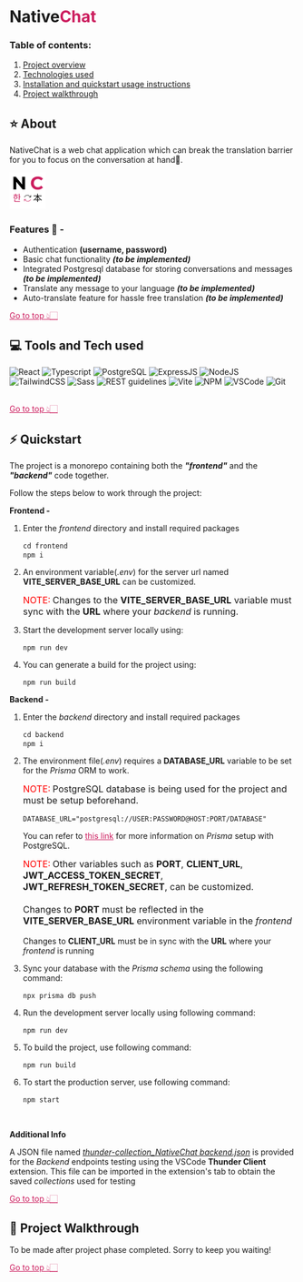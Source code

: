 # **Native<span style="color:#cc1d5e">Chat</span>**

### Table of contents:

1. [Project overview](#star-about)
2. [Technologies used](#computer-tools-and-tech-used)
3. [Installation and quickstart usage instructions](#zap-quickstart)
4. [Project walkthrough](#movie_camera-project-walkthrough)

## :star: About

NativeChat is a web chat application which can break the translation barrier for you to focus on the conversation at hand🙂.

<img src="./frontend/public/favicon.png" alt="App Logo">

### Features :sparkler: -

- Authentication **(username, password)**
- Basic chat functionality **_(to be implemented)_**
- Integrated Postgresql database for storing conversations and messages **_(to be implemented)_**
- Translate any message to your language **_(to be implemented)_**
- Auto-translate feature for hassle free translation **_(to be implemented)_**

<a href="#" style="color:#cc1d5e">Go to top 👆🏻</a>

## :computer: Tools and Tech used

<img src="https://user-images.githubusercontent.com/25181517/183897015-94a058a6-b86e-4e42-a37f-bf92061753e5.png" alt="React" title="React" width="60"> <img src="https://user-images.githubusercontent.com/25181517/183890598-19a0ac2d-e88a-4005-a8df-1ee36782fde1.png"  alt="Typescript" title="Typescript" width="60"> <img src="https://user-images.githubusercontent.com/25181517/117208740-bfb78400-adf5-11eb-97bb-09072b6bedfc.png" alt="PostgreSQL" title="PostgreSQL" width="60"> <img src="https://user-images.githubusercontent.com/25181517/183859966-a3462d8d-1bc7-4880-b353-e2cbed900ed6.png" alt="ExpressJS" title="ExpressJS" width="60"> <img src="https://user-images.githubusercontent.com/25181517/183568594-85e280a7-0d7e-4d1a-9028-c8c2209e073c.png" alt="NodeJS" title="NodeJS" width="60"> <img src="https://user-images.githubusercontent.com/25181517/202896760-337261ed-ee92-4979-84c4-d4b829c7355d.png" alt="TailwindCSS" title="TailwindCSS" width="60"> <img src="https://user-images.githubusercontent.com/25181517/192158956-48192682-23d5-4bfc-9dfb-6511ade346bc.png" alt="Sass" title="Sass" width="60"> <img src="https://user-images.githubusercontent.com/25181517/192107858-fe19f043-c502-4009-8c47-476fc89718ad.png" alt="REST guidelines" title="REST guidelines" width="60"> <img src="https://github.com/marwin1991/profile-technology-icons/assets/62091613/b40892ef-efb8-4b0e-a6b5-d1cfc2f3fc35" alt="Vite" title="Vite" width="60"> <img src="https://user-images.githubusercontent.com/25181517/121401671-49102800-c959-11eb-9f6f-74d49a5e1774.png" alt="NPM" title="NPM" width="60"> <img src="https://user-images.githubusercontent.com/25181517/192108891-d86b6220-e232-423a-bf5f-90903e6887c3.png" alt="VSCode" title="VSCode" width="60"> <img src="https://user-images.githubusercontent.com/25181517/192108372-f71d70ac-7ae6-4c0d-8395-51d8870c2ef0.png" alt="Git" title="Git" width="60">

<!-- <img src="" alt="" title="" width="60"> -->

<br>
<a href="#" style="color:#cc1d5e">Go to top 👆🏻</a>

## :zap: Quickstart

The project is a monorepo containing both the **_"frontend"_** and the **_"backend"_** code together.

Follow the steps below to work through the project:

**Frontend -**

1. Enter the _frontend_ directory and install required packages

   ```
   cd frontend
   npm i
   ```

2. An environment variable(_.env_) for the server url named **VITE_SERVER_BASE_URL** can be customized.

   <span style="color:red; font-size:16px">NOTE:</span>
   <span style="font-size:16px">Changes to the **VITE_SERVER_BASE_URL** variable must sync with the **URL** where your _backend_ is running.</span>

3. Start the development server locally using:

   ```
   npm run dev
   ```

4. You can generate a build for the project using:
   ```
   npm run build
   ```

**Backend -**

1. Enter the _backend_ directory and install required packages
   ```
   cd backend
   npm i
   ```
2. The environment file(_.env_) requires a **DATABASE_URL** variable to be set for the _Prisma_ ORM to work.

   <span style="color:red; font-size:16px">NOTE:</span>
   <span style="font-size:16px">PostgreSQL database is being used for the project and must be setup beforehand.</span>

   ```
   DATABASE_URL="postgresql://USER:PASSWORD@HOST:PORT/DATABASE"
   ```

   You can refer to <a href="https://www.prisma.io/docs/concepts/database-connectors/postgresql#connection-url" style="color:#cc1d5e">this link</a> for more information on _Prisma_ setup with PostgreSQL.

   <span style="color:red; font-size:16px">NOTE:</span>
   <span style="font-size:16px">Other variables such as **PORT**, **CLIENT_URL**, **JWT_ACCESS_TOKEN_SECRET**, **JWT_REFRESH_TOKEN_SECRET**, can be customized.
   <br>
   <br>
   Changes to **PORT** must be reflected in the **VITE_SERVER_BASE_URL** environment variable in the _frontend_
   </span>
   <br>
   <br>
   Changes to **CLIENT_URL** must be in sync with the **URL** where your _frontend_ is running
   </span>

3. Sync your database with the _Prisma schema_ using the following command:

   ```
   npx prisma db push
   ```

4. Run the development server locally using following command:

   ```
   npm run dev
   ```

5. To build the project, use following command:

   ```
   npm run build
   ```

6. To start the production server, use following command:
   ```
   npm start
   ```
   <br>

**Additional Info**

A JSON file named _[thunder-collection_NativeChat backend.json](<backend/thunder-collection_NativeChat backend.json>)_ is provided for the _Backend_ endpoints testing using the VSCode **Thunder Client** extension. This file can be imported in the extension's tab to obtain the saved _collections_ used for testing

<a href="#" style="color:#cc1d5e">Go to top 👆🏻</a>

## :movie_camera: Project Walkthrough

To be made after project phase completed. Sorry to keep you waiting!

<a href="#" style="color:#cc1d5e">Go to top 👆🏻</a>
